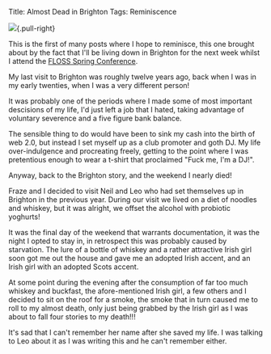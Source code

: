 Title: Almost Dead in Brighton
Tags: Reminiscence

![]({filename}/images/tbkids.png){.pull-right}

This is the first of many posts where I hope to reminisce, this one brought about by the fact that I'll be living down in Brighton for the next week whilst I attend the [FLOSS Spring Conference](www.flossuk.org/Events/Spring2014).

My last visit to Brighton was roughly twelve years ago, back when I was in my early twenties, when I was a very different person!

It was probably one of the periods where I made some of most important descisions of my life, I'd just left a job that I hated, taking advantage of voluntary severence and a five figure bank balance.

The sensible thing to do would have been to sink my cash into the birth of web 2.0, but instead I set myself up as a club promoter and goth DJ. My life over-indulgence and procreating freely, getting to the point where I was pretentious enough to wear a t-shirt that proclaimed "Fuck me, I'm a DJ!".

Anyway, back to the Brighton story, and the weekend I nearly died!

Fraze and I decided to visit Neil and Leo who had set themselves up in Brighton in the previous year. During our visit we lived on a diet of noodles and whiskey, but it was alright, we offset the alcohol with probiotic yoghurts!

It was the final day of the weekend that warrants documentation, it was the night I opted to stay in, in retrospect this was probably caused by starvation.  The lure of a bottle of whiskey and a rather attractive Irish girl soon got me out the house and gave me an adopted Irish accent, and an Irish girl with an adopted Scots accent.

At some point during the evening after the consumption of far too much whiskey and buckfast, the afore-mentioned Irish girl, a few others and I decided to sit on the roof for a smoke, the smoke that in turn caused me to roll to my almost death, only just being grabbed by the Irish girl as I was about to fall four stories to my death!!!

It's sad that I can't remember her name after she saved my life. I was talking to Leo about it as I was writing this and he can't remember either.
